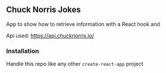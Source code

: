 ## Chuck Norris Jokes

App to show how to retrieve information with a React hook and 

Api used: https://api.chucknorris.io/

### Installation

Handle this repo like any other `create-react-app` project
